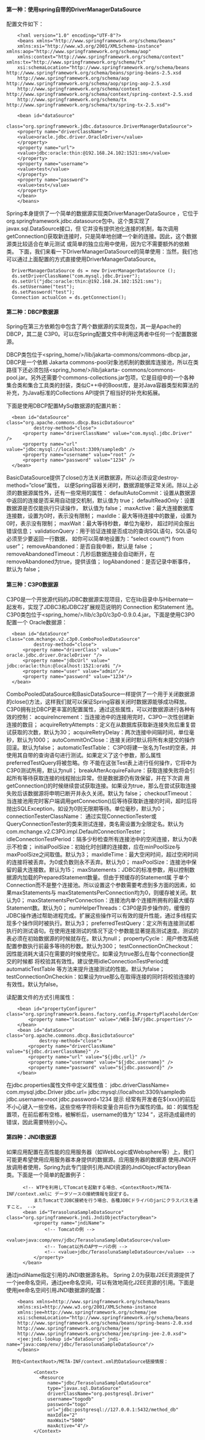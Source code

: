 #### 第一种：使用spring自带的DriverManagerDataSource
配置文件如下：

        <?xml version="1.0" encoding="UTF-8"?>   
        <beans xmlns="http://www.springframework.org/schema/beans"   
        xmlns:xsi="http://www.w3.org/2001/XMLSchema-instance" xmlns:aop="http://www.springframework.org/schema/aop"   
        xmlns:context="http://www.springframework.org/schema/context" xmlns:tx="http://www.springframework.org/schema/tx"   
        xsi:schemaLocation="http://www.springframework.org/schema/beans http://www.springframework.org/schema/beans/spring-beans-2.5.xsd   
        http://www.springframework.org/schema/aop http://www.springframework.org/schema/aop/spring-aop-2.5.xsd   
        http://www.springframework.org/schema/context http://www.springframework.org/schema/context/spring-context-2.5.xsd   
        http://www.springframework.org/schema/tx http://www.springframework.org/schema/tx/spring-tx-2.5.xsd">   

        <bean id="dataSource"  
        class="org.springframework.jdbc.datasource.DriverManagerDataSource">  
        <property name="driverClassName">   
        <value>oracle.jdbc.driver.OracleDriver</value>   
        </property>   
        <property name="url">   
        <value>jdbc:oracle:thin:@192.168.24.102:1521:sms</value>   
        </property>   
        <property name="username">   
        <value>test</value>   
        </property>   
        <property name="password">   
        <value>test</value>   
        </property>   
        </bean>   
        </beans>   
 Spring本身提供了一个简单的数据源实现类DriverManagerDataSource ，它位于org.springframework.jdbc.datasource包中。这个类实现了javax.sql.DataSource接口，但 它并没有提供池化连接的机制，每次调用getConnection()获取新连接时，只是简单地创建一个新的连接。因此，这个数据源类比较适合在单元测试 或简单的独立应用中使用，因为它不需要额外的依赖类。 
     下面，我们来看一下DriverManagerDataSource的简单使用：当然，我们也可以通过上面配置的方式直接使用DriverManagerDataSource。

      DriverManagerDataSource ds = new DriverManagerDataSource ();      
      ds.setDriverClassName("com.mysql.jdbc.Driver");      
      ds.setUrl("jdbc:oracle:thin:@192.168.24.102:1521:sms");      
      ds.setUsername("test");      
      ds.setPassword("test");      
      Connection actualCon = ds.getConnection();  
#### 第二种：DBCP数据源

Spring在第三方依赖包中包含了两个数据源的实现类包，其一是Apache的DBCP，其二是 C3P0。可以在Spring配置文件中利用这两者中任何一个配置数据源。

DBCP类包位于<spring_home/>/lib/jakarta-commons/commons-dbcp.jar，DBCP是一个依赖 Jakarta commons-pool对象池机制的数据库连接池，所以在类路径下还必须包括<spring_home/>/lib/jakarta- commons/commons-pool.jar。另外还需要个commons-collections.jar包项，它是目组中的一个各种集合类和集合工具类的封装，类似C++中的Boost库，是对Java容器类型和算法的补充，为Java标准的Collections API提供了相当好的补充和拓展。

下面是使用DBCP配置MySql数据源的配置片断：

      <bean id="dataSource" class="org.apache.commons.dbcp.BasicDataSource"       
              destroy-method="close">       
          <property name="driverClassName" value="com.mysql.jdbc.Driver" />      
          <property name="url" value="jdbc:mysql://localhost:3309/sampledb" />      
          <property name="username" value="root" />      
          <property name="password" value="1234" />      
      </bean>  

BasicDataSource提供了close()方法关闭数据源，所以必须设定destroy-method=”close”属性， 以便Spring容器关闭时，数据源能够正常关闭。除以上必须的数据源属性外，还有一些常用的属性： 
    defaultAutoCommit：设置从数据源中返回的连接是否采用自动提交机制，默认值为 true； 
    defaultReadOnly：设置数据源是否仅能执行只读操作， 默认值为 false； 
    maxActive：最大连接数据库连接数，设置为0时，表示没有限制； 
    maxIdle：最大等待连接中的数量，设置为0时，表示没有限制； 
    maxWait：最大等待秒数，单位为毫秒， 超过时间会报出错误信息； 
    validationQuery：用于验证连接是否成功的查询SQL语句，SQL语句必须至少要返回一行数据， 如你可以简单地设置为：“select count(*) from user”； 
    removeAbandoned：是否自我中断，默认是 false ； 
    removeAbandonedTimeout：几秒后数据连接会自动断开，在removeAbandoned为true，提供该值； 
    logAbandoned：是否记录中断事件， 默认为 false；

#### 第三种：C3P0数据源

C3P0是一个开放源代码的JDBC数据源实现项目，它在lib目录中与Hibernate一起发布，实现了JDBC3和JDBC2扩展规范说明的 Connection 和Statement 池。C3P0类包位于<spring_home/>/lib/c3p0/c3p0-0.9.0.4.jar。下面是使用C3P0配置一个 Oracle数据源：

      <bean id="dataSource" class="com.mchange.v2.c3p0.ComboPooledDataSource"       
              destroy-method="close">      
          <property name="driverClass" value=" oracle.jdbc.driver.OracleDriver "/>      
          <property name="jdbcUrl" value=" jdbc:oracle:thin:@localhost:1521:ora9i "/>      
          <property name="user" value="admin"/>      
          <property name="password" value="1234"/>      
      </bean>  

ComboPooledDataSource和BasicDataSource一样提供了一个用于关闭数据源的close()方法，这样我们就可以保证Spring容器关闭时数据源能够成功释放。 
    C3P0拥有比DBCP更丰富的配置属性，通过这些属性，可以对数据源进行各种有效的控制： 
    acquireIncrement：当连接池中的连接用完时，C3P0一次性创建新连接的数目； 
    acquireRetryAttempts：定义在从数据库获取新连接失败后重复尝试获取的次数，默认为30； 
    acquireRetryDelay：两次连接中间隔时间，单位毫秒，默认为1000； 
    autoCommitOnClose：连接关闭时默认将所有未提交的操作回滚。默认为false； 
    automaticTestTable： C3P0将建一张名为Test的空表，并使用其自带的查询语句进行测试。如果定义了这个参数，那么属性preferredTestQuery将被忽略。你 不能在这张Test表上进行任何操作，它将中为C3P0测试所用，默认为null； 
    breakAfterAcquireFailure：获取连接失败将会引起所有等待获取连接的线程抛出异常。但是数据源仍有效保留，并在下次调   用getConnection()的时候继续尝试获取连接。如果设为true，那么在尝试获取连接失败后该数据源将申明已断开并永久关闭。默认为 false； 
    checkoutTimeout：当连接池用完时客户端调用getConnection()后等待获取新连接的时间，超时后将抛出SQLException，如设为0则无限期等待。单位毫秒，默认为0； 
    connectionTesterClassName： 通过实现ConnectionTester或QueryConnectionTester的类来测试连接，类名需设置为全限定名。默认为 com.mchange.v2.C3P0.impl.DefaultConnectionTester； 
    idleConnectionTestPeriod：隔多少秒检查所有连接池中的空闲连接，默认为0表示不检查； 
    initialPoolSize：初始化时创建的连接数，应在minPoolSize与maxPoolSize之间取值。默认为3； 
    maxIdleTime：最大空闲时间，超过空闲时间的连接将被丢弃。为0或负数则永不丢弃。默认为0； 
    maxPoolSize：连接池中保留的最大连接数。默认为15； 
    maxStatements：JDBC的标准参数，用以控制数据源内加载的PreparedStatement数量。但由于预缓存的Statement属 于单个Connection而不是整个连接池。所以设置这个参数需要考虑到多方面的因素，如果maxStatements与 maxStatementsPerConnection均为0，则缓存被关闭。默认为0； 
    maxStatementsPerConnection：连接池内单个连接所拥有的最大缓存Statement数。默认为0； 
    numHelperThreads：C3P0是异步操作的，缓慢的JDBC操作通过帮助进程完成。扩展这些操作可以有效的提升性能，通过多线程实现多个操作同时被执行。默认为3； 
    preferredTestQuery：定义所有连接测试都执行的测试语句。在使用连接测试的情况下这个参数能显著提高测试速度。测试的表必须在初始数据源的时候就存在。默认为null； 
    propertyCycle： 用户修改系统配置参数执行前最多等待的秒数。默认为300； 
    testConnectionOnCheckout：因性能消耗大请只在需要的时候使用它。如果设为true那么在每个connection提交的时候都 将校验其有效性。建议使用idleConnectionTestPeriod或automaticTestTable 
等方法来提升连接测试的性能。默认为false； 
    testConnectionOnCheckin：如果设为true那么在取得连接的同时将校验连接的有效性。默认为false。

读配置文件的方式引用属性：

        <bean id="propertyConfigurer"  class="org.springframework.beans.factory.config.PropertyPlaceholderConfigurer">      
            <property name="location" value="/WEB-INF/jdbc.properties"/>      
        </bean>      
        <bean id="dataSource" class="org.apache.commons.dbcp.BasicDataSource"       
                destroy-method="close">      
            <property name="driverClassName" value="${jdbc.driverClassName}" />      
            <property name="url" value="${jdbc.url}" />      
            <property name="username" value="${jdbc.username}" />      
            <property name="password" value="${jdbc.password}" />      
        </bean>   

在jdbc.properties属性文件中定义属性值：
    jdbc.driverClassName= com.mysql.jdbc.Driver 
    jdbc.url= jdbc:mysql://localhost:3309/sampledb 
    jdbc.username=root 
    jdbc.password=1234 
    提示 经常有开发者在${xxx}的前后不小心键入一些空格，这些空格字符将和变量合并后作为属性的值。如：<property name="username" value=" ${jdbc.username} "></property>的属性配置项，在前后都有空格，被解析后，username的值为“ 1234 ”，这将造成最终的错误，因此需要特别小心。

#### 第四种：JNDI数据源

如果应用配置在高性能的应用服务器（如WebLogic或Websphere等）上，我们可能更希望使用应用服务器本身提供的数据源。应用服务器的数据源 使用JNDI开放调用者使用，Spring为此专门提供引用JNDI资源的JndiObjectFactoryBean类。下面是一个简单的配置例子：


          <!-- WTPを利用してTomcatを起動する場合、<ContextRoot>/META-INF/context.xmlに データソースの接続情報を設定する。 
              またTomcatでJDBC接続を行う場合、各種JDBCドライバのjarにクラスパスを通すこと。 -->
          <bean id="TerasolunaSampleDataSource" class="org.springframework.jndi.JndiObjectFactoryBean">
              <property name="jndiName">
                  <!-- Tomcatの例 -->
                  <value>java:comp/env/jdbc/TerasolunaSampleDataSource</value>
                  <!-- Tomcat以外のAPサーバの例 -->
                  <!-- <value>jdbc/TerasolunaSampleDataSource</value> -->
              </property>
          </bean>
通过jndiName指定引用的JNDI数据源名称。 
    Spring 2.0为获取J2EE资源提供了一个jee命名空间，通过jee命名空间，可以有效地简化J2EE资源的引用。下面是使用jee命名空间引用JNDI数据源的配置：

        <beans xmlns=http://www.springframework.org/schema/beans    
        xmlns:xsi=http://www.w3.org/2001/XMLSchema-instance    
        xmlns:jee=http://www.springframework.org/schema/jee    
        xsi:schemaLocation="http://www.springframework.org/schema/beans     
        http://www.springframework.org/schema/beans/spring-beans-2.0.xsd     
        http://www.springframework.org/schema/jee    
        http://www.springframework.org/schema/jee/spring-jee-2.0.xsd">      
        <jee:jndi-lookup id="dataSource" jndi-name="java:comp/env/jdbc/TerasolunaSampleDataSource"/>      
        </beans>  

      附在<ContextRoot>/META-INF/context.xml的DataSource链接情报：

              <Context>
                <Resource
                   name="jdbc/TerasolunaSampleDataSource"
                   type="javax.sql.DataSource"
                   driverClassName="org.postgresql.Driver"
                   username="togodb"
                   password="togo"
                   url="jdbc:postgresql://127.0.0.1:5432/method_db"
                   maxIdle="2"
                   maxWait="5000"
                   maxActive="4"/>
              </Context>
